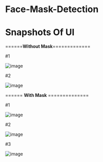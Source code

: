 # Face-Mask-Detection

# Snapshots Of UI
======**Without Mask**=============


#1

![image](https://user-images.githubusercontent.com/41635465/140611523-6d243cba-34f9-44a3-837d-da88e5f5e59a.png)


#2

![image](https://user-images.githubusercontent.com/41635465/140611544-3cf46cd8-fac6-435f-9123-ff583fd32c35.png)


====== **With Mask** ==============


#1



![image](https://user-images.githubusercontent.com/41635465/140611745-dcc9b01c-030d-4134-b7b2-22f564055a19.png)

#2


![image](https://user-images.githubusercontent.com/41635465/140611758-cc99953c-9bbc-450f-b3b4-e24d0ad31042.png)

#3



![image](https://user-images.githubusercontent.com/41635465/140611767-508a29c7-62c3-4b9b-955e-e0f0fe100f89.png)
